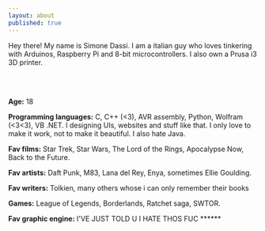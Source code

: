 ```yaml
---
layout: about
published: true
---
```


Hey there! My name is Simone Dassi. I am a italian guy who loves tinkering with Arduinos, Raspberry Pi and 8-bit microcontrollers. I also own a Prusa i3 3D printer.

<br><br>

**Age:** 18

**Programming languages:** C, C++ (<3), AVR assembly, Python, Wolfram (<3<3), VB .NET. I designing UIs, websites and stuff like that. I only love to make it work, not to make it beautiful. I also hate Java.

**Fav films:** Star Trek, Star Wars, The Lord of the Rings, Apocalypse Now, Back to the Future.

**Fav artists:** Daft Punk, M83, Lana del Rey, Enya, sometimes Ellie Goulding.

**Fav writers:** Tolkien, many others whose i can only remember their books

**Games:** League of Legends, Borderlands, Ratchet saga, SWTOR.

**Fav graphic engine:** I'VE JUST TOLD U I HATE THOS FUC \*\*\*\*\*\*
